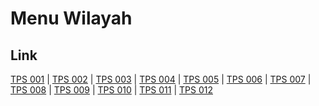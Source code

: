 # Menu Wilayah

## Link

[TPS 001](https://github.com/gigit-pemilu/pemilu-2024-52-nusa-tenggara-barat/tree/main/pilpres/hitung-suara/sub/52-nusa-tenggara-barat/sub/08-lombok-utara/sub/04-bayan/sub/2007-mumbul-sari/sub/001-tps)
 | 
[TPS 002](https://github.com/gigit-pemilu/pemilu-2024-52-nusa-tenggara-barat/tree/main/pilpres/hitung-suara/sub/52-nusa-tenggara-barat/sub/08-lombok-utara/sub/04-bayan/sub/2007-mumbul-sari/sub/002-tps)
 | 
[TPS 003](https://github.com/gigit-pemilu/pemilu-2024-52-nusa-tenggara-barat/tree/main/pilpres/hitung-suara/sub/52-nusa-tenggara-barat/sub/08-lombok-utara/sub/04-bayan/sub/2007-mumbul-sari/sub/003-tps)
 | 
[TPS 004](https://github.com/gigit-pemilu/pemilu-2024-52-nusa-tenggara-barat/tree/main/pilpres/hitung-suara/sub/52-nusa-tenggara-barat/sub/08-lombok-utara/sub/04-bayan/sub/2007-mumbul-sari/sub/004-tps)
 | 
[TPS 005](https://github.com/gigit-pemilu/pemilu-2024-52-nusa-tenggara-barat/tree/main/pilpres/hitung-suara/sub/52-nusa-tenggara-barat/sub/08-lombok-utara/sub/04-bayan/sub/2007-mumbul-sari/sub/005-tps)
 | 
[TPS 006](https://github.com/gigit-pemilu/pemilu-2024-52-nusa-tenggara-barat/tree/main/pilpres/hitung-suara/sub/52-nusa-tenggara-barat/sub/08-lombok-utara/sub/04-bayan/sub/2007-mumbul-sari/sub/006-tps)
 | 
[TPS 007](https://github.com/gigit-pemilu/pemilu-2024-52-nusa-tenggara-barat/tree/main/pilpres/hitung-suara/sub/52-nusa-tenggara-barat/sub/08-lombok-utara/sub/04-bayan/sub/2007-mumbul-sari/sub/007-tps)
 | 
[TPS 008](https://github.com/gigit-pemilu/pemilu-2024-52-nusa-tenggara-barat/tree/main/pilpres/hitung-suara/sub/52-nusa-tenggara-barat/sub/08-lombok-utara/sub/04-bayan/sub/2007-mumbul-sari/sub/008-tps)
 | 
[TPS 009](https://github.com/gigit-pemilu/pemilu-2024-52-nusa-tenggara-barat/tree/main/pilpres/hitung-suara/sub/52-nusa-tenggara-barat/sub/08-lombok-utara/sub/04-bayan/sub/2007-mumbul-sari/sub/009-tps)
 | 
[TPS 010](https://github.com/gigit-pemilu/pemilu-2024-52-nusa-tenggara-barat/tree/main/pilpres/hitung-suara/sub/52-nusa-tenggara-barat/sub/08-lombok-utara/sub/04-bayan/sub/2007-mumbul-sari/sub/010-tps)
 | 
[TPS 011](https://github.com/gigit-pemilu/pemilu-2024-52-nusa-tenggara-barat/tree/main/pilpres/hitung-suara/sub/52-nusa-tenggara-barat/sub/08-lombok-utara/sub/04-bayan/sub/2007-mumbul-sari/sub/011-tps)
 | 
[TPS 012](https://github.com/gigit-pemilu/pemilu-2024-52-nusa-tenggara-barat/tree/main/pilpres/hitung-suara/sub/52-nusa-tenggara-barat/sub/08-lombok-utara/sub/04-bayan/sub/2007-mumbul-sari/sub/012-tps)

